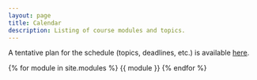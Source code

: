```yaml
---
layout: page
title: Calendar
description: Listing of course modules and topics.
---
```


A tentative plan for the schedule (topics, deadlines, etc.) is available [here](https://docs.google.com/spreadsheets/d/1TNRX8EZKsFB5OO-GA1HYtacDTr6L1aT0mLbG1V6hSwA/edit?usp=sharing).


{% for module in site.modules %}
{{ module }}
{% endfor %}
